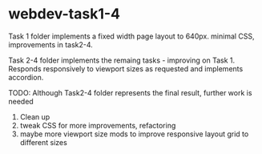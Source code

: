 # webdev-task1-4
Task 1 folder implements a fixed width page layout to 640px. minimal CSS, improvements in task2-4.

Task 2-4 folder implements the remaing tasks - improving on Task 1.  Responds responsively to viewport sizes as requested and implements accordion.

TODO: Although Task2-4 folder represents the final result, further work is needed
1. Clean up  
2. tweak CSS for more improvements, refactoring  
3. maybe more viewport size mods to improve responsive layout grid to different sizes  
